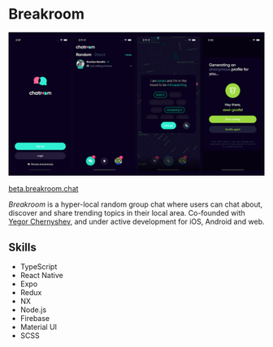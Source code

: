 # Breakroom

![breakroom-screenshot](/assets/breakroom-ss.png)

[beta.breakroom.chat](https://breakroom.chat)

_Breakroom_ is a hyper-local random group chat where users can chat about, discover and share trending topics in their local area. Co-founded with [Yegor Chernyshev](https://github.com/ycherny), and under active development for iOS, Android and web.

## Skills

- TypeScript
- React Native
- Expo
- Redux
- NX
- Node.js
- Firebase
- Material UI
- SCSS
